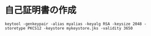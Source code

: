 # 自己証明書の作成

```shell
keytool -genkeypair -alias myalias -keyalg RSA -keysize 2048 -storetype PKCS12 -keystore mykeystore.jks -validity 3650
```

